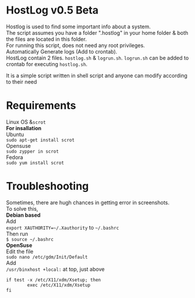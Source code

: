 # HostLog v0.5 Beta

Hostlog is used to find some important info about a system. <br>
The script assumes you have a folder ".hostlog" in your home folder & both the files are located in this folder. <br>
For running this script, does not need any root privileges. <br>
Automatically Generate logs (Add to crontab). <br>
HostLog contain 2 files. ```hostlog.sh``` & ```logrun.sh```. ```logrun.sh``` can be added to crontab for executing ```hostlog.sh```.<br>

It is a simple script written in shell script and anyone can modify according to their need <br>

# Requirements
Linux OS &```scrot```<br>
<b>For insallation</b><br>
Ubuntu<br>
```sudo apt-get install scrot```<br>
Opensuse<br>
```sudo zypper in scrot```<br>
Fedora <br>
```sudo yum install scrot```<br>

# Troubleshooting

Sometimes, there are hugh chances in getting error in screenshots.<br>
To solve this,<br>
<b>Debian based</b> <br>
Add<br>
``` export XAUTHORITY=~/.Xauthority ``` to ```~/.bashrc``` <br>
Then run<br>
```$ source ~/.bashrc```<br>
<b> OpenSuse </b> <br>
Edit the file <br>
```sudo nano /etc/gdm/Init/Default```<br>
Add <br>
```/usr/binxhost +local:``` at top, just above <br>
```shell 
if test -x /etc/X11/xdm/Xsetup; then
        exec /etc/X11/xdm/Xsetup
fi
```



